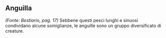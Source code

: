 ## **Anguilla**

_(Fonte: Bestiario, pag. 17)_ Sebbene questi pesci lunghi e sinuosi condividano
alcune somiglianze, le anguille sono un gruppo diversificato di creature.
